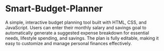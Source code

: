# Smart-Budget-Planner
A simple, interactive budget planning tool built with HTML, CSS, and JavaScript. Users can enter their monthly salary and savings goal to automatically generate a suggested expense breakdown for essential needs, lifestyle spending, and savings. The plan is fully editable, making it easy to customize and manage personal finances effectively.
